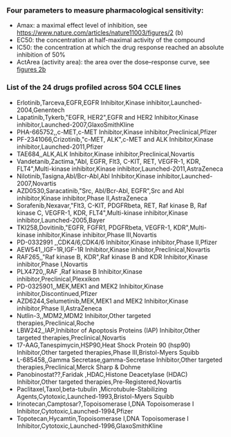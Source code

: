 ### Four parameters to measure pharmacological sensitivity:                                                                                                   
* Amax: a maximal effect level of inhibition, see https://www.nature.com/articles/nature11003/figures/2 (b)                                                                                    
* EC50: the concentration at half-maximal activity of the compound                                                                                                                             
* IC50: the concentration at which the drug response reached an absolute inhibition of 50%                                                                                                     
* ActArea (activity area): the area over the dose–response curve, see [figures 2b](https://www.nature.com/articles/nature11003/figures/2)                                                                
                                                                                                                                          
### List of the 24 drugs profiled across 504 CCLE lines                                                                                                                               
* Erlotinib,Tarceva,EGFR,EGFR Inhibitor,Kinase inhibitor,Launched-2004,Genentech                                                                                                              
* Lapatinib,Tykerb,"EGFR, HER2",EGFR and HER2 Inhibitor,Kinase inhibitor,Launched-2007,GlaxoSmithKline                                                                                       
* PHA-665752,,c-MET,c-MET Inhibitor,Kinase inhibitor,Preclinical,Pfizer                                                                                                                        
* PF-2341066,Crizotinib,"c-MET, ALK",c-MET and ALK Inhibitor,Kinase inhibitor,Launched-2011,Pfizer                                                                                           
* TAE684,,ALK,ALK Inhibitor,Kinase inhibitor,Preclinical,Novartis                                                                                                                              
* Vandetanib,Zactima,"Abl, EGFR, Flt3, C-KIT, RET, VEGFR-1, KDR, FLT4",Multi-kinase inhibitor,Kinase inhibitor,Launched-2011,AstraZeneca                                                     
* Nilotinib,Tasigna,Abl/Bcr-Abl,Abl Inhibitor,Kinase inhibitor,Launched-2007,Novartis                                                                                                          
* AZD0530,Saracatinib,"Src, Abl/Bcr-Abl, EGFR",Src and Abl inhibitor,Kinase inhibitor,Phase II,AstraZeneca                                                                                   
* Sorafenib,Nexavar,"Flt3, C-KIT, PDGFRbeta, RET, Raf kinase B, Raf kinase C, VEGFR-1, KDR, FLT4",Multi-kinase inhibitor,Kinase inhibitor,Launched-2005,Bayer                                
* TKI258,Dovitinib,"EGFR, FGFR1, PDGFRbeta, VEGFR-1, KDR",Multi-kinase inhibitor,Kinase inhibitor,Phase III,Novartis                                                                         
* PD-0332991 ,,CDK4/6,CDK4/6 Inhibitor,Kinase inhibitor,Phase II,Pfizer                                                                                                                        
* AEW541,,IGF-1R,IGF-1R Inhibitor,Kinase inhibitor,Preclinical,Novartis                                                                                                                        
* RAF265,,"Raf kinase B, KDR",Raf kinase B and KDR Inhibitor,Kinase inhibitor,Phase I,Novartis                                                                                               
* PLX4720,,RAF ,Raf kinase B Inhibitor,Kinase inhibitor,Preclinical,Plexxikon                                                                                                                  
* PD-0325901,,MEK,MEK1 and MEK2 Inhibitor,Kinase inhibitor,Discontinued,Pfizer                                                                                                                 
* AZD6244,Selumetinib,MEK,MEK1 and MEK2 Inhibitor,Kinase inhibitor,Phase II,AstraZeneca                                                                                                        
* Nutlin-3,,MDM2,MDM2 Inhibitor,Other targeted therapies,Preclinical,Roche                                                                                                                     
* LBW242,,IAP,Inhibitor of Apoptosis Proteins (IAP) Inhibitor,Other targeted therapies,Preclinical,Novartis                                                                                    
* 17-AAG,Tanespimycin,HSP90,Heat Shock Protein 90 (hsp90) Inhibitor,Other targeted therapies,Phase III,Bristol-Myers Squibb                                                                    
* L-685458,,Gamma Secretase,gamma-Secretase Inhibitor,Other targeted therapies,Preclinical,Merck Sharp & Dohme                                                                                 
* Panobinostat??,Faridak ,HDAC,Histone Deacetylase (HDAC) Inhibitor,Other targeted therapies,Pre-Registered,Novartis                                                                           
* Paclitaxel,Taxol,beta-tubulin ,Microtubule-Stabilizing Agents,Cytotoxic,Launched-1993,Bristol-Myers Squibb                                                                                   
* Irinotecan,Camptosar?,Topoisomerase I,DNA Topoisomerase I Inhibitor,Cytotoxic,Launched-1994,Pfizer                                                                                           
* Topotecan,Hycamtin,Topoisomerase I,DNA Topoisomerase I Inhibitor,Cytotoxic,Launched-1996,GlaxoSmithKline
